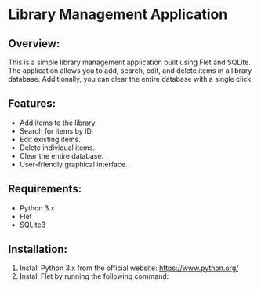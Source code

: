 Library Management Application
==============================

Overview:
---------
This is a simple library management application built using Flet and SQLite. The application allows you to add, search, edit, and delete items in a library database. Additionally, you can clear the entire database with a single click.

Features:
---------
- Add items to the library.
- Search for items by ID.
- Edit existing items.
- Delete individual items.
- Clear the entire database.
- User-friendly graphical interface.

Requirements:
-------------
- Python 3.x
- Flet
- SQLite3

Installation:
-------------
1. Install Python 3.x from the official website: https://www.python.org/
2. Install Flet by running the following command:
